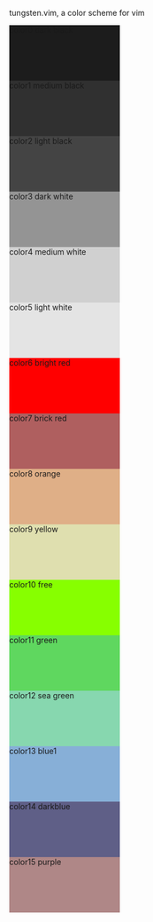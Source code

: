tungsten.vim, a color scheme for vim


<div id="zero" style="background-color:#1c1c1c;height:100px;width:200px;">
	color0 dark black
</div>
<div id="one" style="background-color:#303030;height:100px;width:200px;">
	color1 medium black
</div>
<div id="two" style="background-color:#444444;height:100px;width:200px;">
	color2 light black
</div>
<div id="three" style="background-color:#949494;height:100px;width:200px;">
	color3 dark white
</div>
<div id="four" style="background-color:#d0d0d0;height:100px;width:200px;">
	color4 medium white
</div>
<div id="five" style="background-color:#e4e4e4;height:100px;width:200px;">
	color5 light white
</div>
<div id="six" style="background-color:#ff0000;height:100px;width:200px;">
	color6 bright red
</div>
<div id="seven" style="background-color:#af5f5f;height:100px;width:200px;">
	color7 brick red
</div>
<div id="eight" style="background-color:#dfaf87;height:100px;width:200px;">
	color8 orange
</div>
<div id="nine" style="background-color:#dfdfaf;height:100px;width:200px;">
	color9 yellow
</div>
<div id="ten" style="background-color:#87ff00;height:100px;width:200px;">
	color10 free
</div>
<div id="ele" style="background-color:#5fd75f;height:100px;width:200px;">
	color11 green
</div>
<div id="twe" style="background-color:#87d7af;height:100px;width:200px;">
	color12 sea green
</div>
<div id="thi" style="background-color:#87afd7;height:100px;width:200px;">
	color13 blue1
</div>
<div id="fourt" style="background-color:#5f5f87;height:100px;width:200px;">
	color14 darkblue
</div>
<div id="fift" style="background-color:#af8787;height:100px;width:200px;">
	color15 purple
</div>



</body>
</html>
